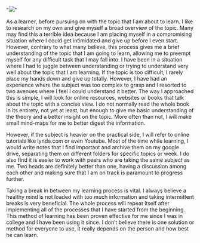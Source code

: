 "![](teachingasart2018/assignments/1_Learner/img/Ridwan_Madon_Map.jpg)"


As a learner, before pursuing on with the topic that I am about to learn. I like to research on my own and give myself a broad overview of the topic. Many may find this a terrible idea because I am placing myself in a compromising situation where I could get intimidated and give up before I even start. However, contrary to what many believe, this process gives me a brief understanding of the topic that I am going to learn, allowing me to preempt myself for any difficult task that I may fall into. I have been in a situation where I had to juggle between understanding or trying to understand very well about the topic that I am learning. If the topic is too difficult, I rarely place my hands down and give up totally. However, I have had an experience where the subject was too complex to grasp and I resorted to two avenues where I feel I could understand it better. The way I approached this is simple, I will look for online resources, websites or books that talk about the topic with a concise view. I do not normally read the whole book in its entirety, not yet at least, but enough to give me basic understanding of the theory and a better insight on the topic. More often than not, I will make small mind-maps for me to better digest the information.

However, if the subject is heavier on the practical side, I will refer to online tutorials like lynda.com or even Youtube. Most of the time while learning, I would write notes that I find important and archive them on my google drive, separating them on different folders for specific topics or week. I do also find it is easier to work with peers who are taking the same subject as me. Two heads are definitely better than one, having a discussion among each other and making sure that I am on track is paramount to progress further.

Taking a break in between my learning process is vital. I always believe a healthy mind is not loaded with too much information and taking intermittent breaks is very beneficial. The whole process will repeat itself after implementing all of the processes that I have started from the beginning. This method of learning has been proven effective for me since I was in college and I have been using it since. I don’t believe there is one solution or method for everyone to use, it really depends on the person and how best he can learn.
